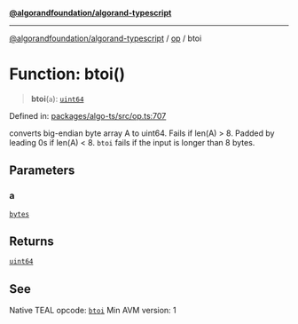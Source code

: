 [**@algorandfoundation/algorand-typescript**](../../../README.md)

***

[@algorandfoundation/algorand-typescript](../../../README.md) / [op](../README.md) / btoi

# Function: btoi()

> **btoi**(`a`): [`uint64`](../../../type-aliases/uint64.md)

Defined in: [packages/algo-ts/src/op.ts:707](https://github.com/algorandfoundation/puya-ts/blob/89ee9cf9a58d93e3ffbb727cfadf537835799a71/packages/algo-ts/src/op.ts#L707)

converts big-endian byte array A to uint64. Fails if len(A) > 8. Padded by leading 0s if len(A) < 8.
`btoi` fails if the input is longer than 8 bytes.

## Parameters

### a

[`bytes`](../../../type-aliases/bytes.md)

## Returns

[`uint64`](../../../type-aliases/uint64.md)

## See

Native TEAL opcode: [`btoi`](https://developer.algorand.org/docs/get-details/dapps/avm/teal/opcodes/v10/#btoi)
Min AVM version: 1
